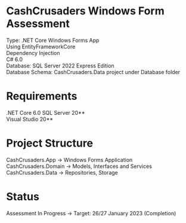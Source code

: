 # CashCrusaders Windows Form Assessment
Type: .NET Core Windows Forms App  
Using EntityFrameworkCore  
Dependency Injection  
C# 6.0  
Database: SQL Server 2022 Express Edition  
Database Schema: CashCrusaders.Data project under Database folder
# Requirements
.NET Core 6.0
SQL Server 20**  
Visual Studio 20**  
# Project Structure
CashCrusaders.App -> Windows Forms Application  
CashCrusaders.Domain -> Models, Interfaces and Services  
CashCrusaders.Data -> Repositories, Storage  
# Status
Assessment In Progress -> Target: 26/27 January 2023 (Completion)
